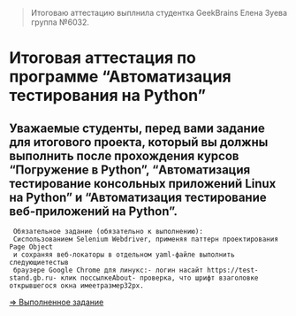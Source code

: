 > Итоговаю аттестацию выплнила студентка GeekBrains Елена Зуева группа №6032.

# Итоговая аттестация по программе “Автоматизация тестирования на Python”

## Уважаемые студенты, перед вами задание для итогового проекта, который вы должны выполнить после прохождения курсов “Погружение в Python”, “Автоматизация тестирование консольных приложений Linux на Python” и “Автоматизация тестирование веб-приложений на Python”.

```
 Обязательное задание (обязательно к выполнению):
 Сиспользованием Selenium Webdriver, применяя паттерн проектирования Page Object
 и сохраняя веб-локаторы в отдельном yaml-файле выполнить следующиетестыв
 браузере Google Chrome для линукс:- логин насайт https://test-stand.gb.ru- клик поссылкеAbout- проверка, что шрифт взаголовке открывшегося окна имеетразмер32px.
```

[=> Выполненное задание](../Final_certification_Python/)